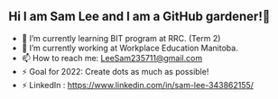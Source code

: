 ## Hi I am Sam Lee and I am a GitHub gardener!👋

- 🌱 I’m currently learning BIT program at RRC. (Term 2)
- 🔭 I’m currently working at Workplace Education Manitoba.
- 📫 How to reach me: LeeSam235711@gmail.com
- ⚡ Goal for 2022: Create dots as much as possible!
- ⚡ LinkedIn : https://www.linkedin.com/in/sam-lee-343862155/

